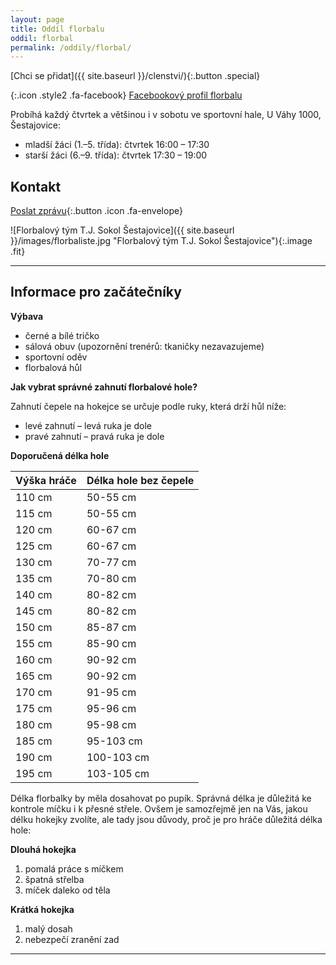 ```yaml
---
layout: page
title: Oddíl florbalu
oddil: florbal
permalink: /oddily/florbal/
---
```


[Chci se přidat]({{ site.baseurl }}/clenstvi/){:.button .special}


[](https://www.facebook.com/sestajoviceflorbal/){:.icon .style2 .fa-facebook}
[Facebookový profil florbalu](https://www.facebook.com/sestajoviceflorbal/)

Probíhá každý čtvrtek a většinou i v sobotu ve sportovní hale, U Váhy 1000, Šestajovice:

* mladší žáci (1.–5. třída): čtvrtek 16:00 – 17:30
* starší žáci (6.–9. třída): čtvrtek 17:30 – 19:00


## Kontakt

[Poslat zprávu](#f){:.button .icon .fa-envelope}

![Florbalový tým T.J. Sokol Šestajovice]({{ site.baseurl }}/images/florbaliste.jpg "Florbalový tým T.J. Sokol Šestajovice"){:.image .fit}

----

## Informace pro začátečníky

**Výbava**

* černé a bílé tričko
* sálová obuv (upozornění trenérů: tkaničky nezavazujeme)
* sportovní oděv
* florbalová hůl

**Jak vybrat správné zahnutí florbalové hole?**

Zahnutí čepele na hokejce se určuje podle ruky, která drží hůl níže:

- levé zahnutí – levá ruka je dole
- pravé zahnutí – pravá ruka je dole

**Doporučená délka hole**

| Výška hráče | Délka hole bez čepele |
|-------------|-----------------------|
| 110 cm      | 50-55 cm              |
| 115 cm      | 50-55 cm              |
| 120 cm      | 60-67 cm              |
| 125 cm      | 60-67 cm              |
| 130 cm      | 70-77 cm              |
| 135 cm      | 70-80 cm              |
| 140 cm      | 80-82 cm              |
| 145 cm      | 80-82 cm              |
| 150 cm      | 85-87 cm              |
| 155 cm      | 85-90 cm              |
| 160 cm      | 90-92 cm              |
| 165 cm      | 90-92 cm              |
| 170 cm      | 91-95 cm              |
| 175 cm      | 95-96 cm              |
| 180 cm      | 95-98 cm              |
| 185 cm      | 95-103 cm             |
| 190 cm      | 100-103 cm            |
| 195 cm      | 103-105 cm            |

Délka florbalky by měla dosahovat po pupík. Správná délka je důležitá ke kontrole míčku i k přesné střele. Ovšem je samozřejmě jen na Vás, jakou délku hokejky zvolíte, ale tady jsou důvody, proč je pro hráče důležitá délka hole:

**Dlouhá hokejka**

1. pomalá práce s míčkem
2. špatná střelba
3. míček daleko od těla

**Krátká hokejka**

1. malý dosah
2. nebezpečí zranění zad

---